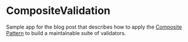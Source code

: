 CompositeValidation
===================

Sample app for the blog post that describes how to apply the [Composite Pattern](http://www.oodesign.com/composite-pattern.html) to build a maintainable suite of validators.
